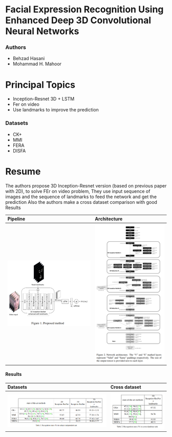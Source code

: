 # Facial Expression Recognition Using Enhanced Deep 3D Convolutional Neural Networks

### Authors
* Behzad Hasani
* Mohammad H. Mahoor

# Principal Topics
* Inception-Resnet 3D + LSTM
* Fer on video
* Use landmarks to improve the prediction

### Datasets
* CK+
* MMI
* FERA
* DISFA

# Resume
The authors propose 3D Inception-Resnet version (based on previous paper with 2D), to solve FEr on video problem, They use input sequence of images and the sequence of landmarks to feed the network and get the prediction
Also the authors make a cross dataset comparison with good Results

| Pipeline | Architecture  |
| :------------- | :------------- |
| ![architecture](../../imgs/hasani2017_arch.png)  | ![architecture](../../imgs/hasani2017_arch2.png) |


#### Results
| Datasets | Cross dataset |
| :------------- | :------------- |
| ![architecture](../../imgs/hasani2017_exps.png) |![architecture](../../imgs/hasani2017_cross.png) |
